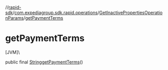 //[rapid-sdk](../../../index.md)/[com.expediagroup.sdk.rapid.operations](../index.md)/[GetInactivePropertiesOperationParams](index.md)/[getPaymentTerms](get-payment-terms.md)

# getPaymentTerms

[JVM]\

public final [String](https://docs.oracle.com/javase/8/docs/api/java/lang/String.html)[getPaymentTerms](get-payment-terms.md)()
